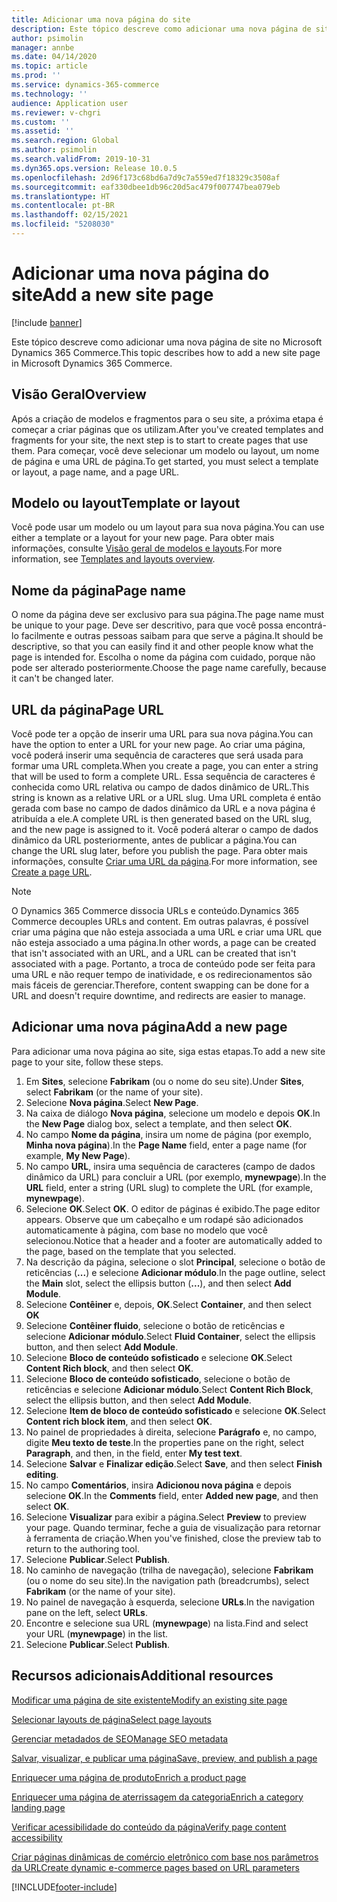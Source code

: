 ```yaml
---
title: Adicionar uma nova página do site
description: Este tópico descreve como adicionar uma nova página de site no Microsoft Dynamics 365 Commerce.
author: psimolin
manager: annbe
ms.date: 04/14/2020
ms.topic: article
ms.prod: ''
ms.service: dynamics-365-commerce
ms.technology: ''
audience: Application user
ms.reviewer: v-chgri
ms.custom: ''
ms.assetid: ''
ms.search.region: Global
ms.author: psimolin
ms.search.validFrom: 2019-10-31
ms.dyn365.ops.version: Release 10.0.5
ms.openlocfilehash: 2d96f173c68bd6a7d9c7a559ed7f18329c3508af
ms.sourcegitcommit: eaf330dbee1db96c20d5ac479f007747bea079eb
ms.translationtype: HT
ms.contentlocale: pt-BR
ms.lasthandoff: 02/15/2021
ms.locfileid: "5208030"
---
```

# <a name="add-a-new-site-page"></a><span data-ttu-id="e3e13-103">Adicionar uma nova página do site</span><span class="sxs-lookup"><span data-stu-id="e3e13-103">Add a new site page</span></span>


[!include [banner](includes/banner.md)]

<span data-ttu-id="e3e13-104">Este tópico descreve como adicionar uma nova página de site no Microsoft Dynamics 365 Commerce.</span><span class="sxs-lookup"><span data-stu-id="e3e13-104">This topic describes how to add a new site page in Microsoft Dynamics 365 Commerce.</span></span>

## <a name="overview"></a><span data-ttu-id="e3e13-105">Visão Geral</span><span class="sxs-lookup"><span data-stu-id="e3e13-105">Overview</span></span>

<span data-ttu-id="e3e13-106">Após a criação de modelos e fragmentos para o seu site, a próxima etapa é começar a criar páginas que os utilizam.</span><span class="sxs-lookup"><span data-stu-id="e3e13-106">After you've created templates and fragments for your site, the next step is to start to create pages that use them.</span></span> <span data-ttu-id="e3e13-107">Para começar, você deve selecionar um modelo ou layout, um nome de página e uma URL de página.</span><span class="sxs-lookup"><span data-stu-id="e3e13-107">To get started, you must select a template or layout, a page name, and a page URL.</span></span>

## <a name="template-or-layout"></a><span data-ttu-id="e3e13-108">Modelo ou layout</span><span class="sxs-lookup"><span data-stu-id="e3e13-108">Template or layout</span></span>

<span data-ttu-id="e3e13-109">Você pode usar um modelo ou um layout para sua nova página.</span><span class="sxs-lookup"><span data-stu-id="e3e13-109">You can use either a template or a layout for your new page.</span></span> <span data-ttu-id="e3e13-110">Para obter mais informações, consulte [Visão geral de modelos e layouts](templates-layouts-overview.md).</span><span class="sxs-lookup"><span data-stu-id="e3e13-110">For more information, see [Templates and layouts overview](templates-layouts-overview.md).</span></span>

## <a name="page-name"></a><span data-ttu-id="e3e13-111">Nome da página</span><span class="sxs-lookup"><span data-stu-id="e3e13-111">Page name</span></span>

<span data-ttu-id="e3e13-112">O nome da página deve ser exclusivo para sua página.</span><span class="sxs-lookup"><span data-stu-id="e3e13-112">The page name must be unique to your page.</span></span> <span data-ttu-id="e3e13-113">Deve ser descritivo, para que você possa encontrá-lo facilmente e outras pessoas saibam para que serve a página.</span><span class="sxs-lookup"><span data-stu-id="e3e13-113">It should be descriptive, so that you can easily find it and other people know what the page is intended for.</span></span> <span data-ttu-id="e3e13-114">Escolha o nome da página com cuidado, porque não pode ser alterado posteriormente.</span><span class="sxs-lookup"><span data-stu-id="e3e13-114">Choose the page name carefully, because it can't be changed later.</span></span>

## <a name="page-url"></a><span data-ttu-id="e3e13-115">URL da página</span><span class="sxs-lookup"><span data-stu-id="e3e13-115">Page URL</span></span>

<span data-ttu-id="e3e13-116">Você pode ter a opção de inserir uma URL para sua nova página.</span><span class="sxs-lookup"><span data-stu-id="e3e13-116">You can have the option to enter a URL for your new page.</span></span> <span data-ttu-id="e3e13-117">Ao criar uma página, você poderá inserir uma sequência de caracteres que será usada para formar uma URL completa.</span><span class="sxs-lookup"><span data-stu-id="e3e13-117">When you create a page, you can enter a string that will be used to form a complete URL.</span></span> <span data-ttu-id="e3e13-118">Essa sequência de caracteres é conhecida como URL relativa ou campo de dados dinâmico de URL.</span><span class="sxs-lookup"><span data-stu-id="e3e13-118">This string is known as a relative URL or a URL slug.</span></span> <span data-ttu-id="e3e13-119">Uma URL completa é então gerada com base no campo de dados dinâmico da URL e a nova página é atribuída a ele.</span><span class="sxs-lookup"><span data-stu-id="e3e13-119">A complete URL is then generated based on the URL slug, and the new page is assigned to it.</span></span> <span data-ttu-id="e3e13-120">Você poderá alterar o campo de dados dinâmico da URL posteriormente, antes de publicar a página.</span><span class="sxs-lookup"><span data-stu-id="e3e13-120">You can change the URL slug later, before you publish the page.</span></span> <span data-ttu-id="e3e13-121">Para obter mais informações, consulte [Criar uma URL da página](create-page-URL.md).</span><span class="sxs-lookup"><span data-stu-id="e3e13-121">For more information, see [Create a page URL](create-page-URL.md).</span></span>

> [!NOTE]
> <span data-ttu-id="e3e13-122">O Dynamics 365 Commerce dissocia URLs e conteúdo.</span><span class="sxs-lookup"><span data-stu-id="e3e13-122">Dynamics 365 Commerce decouples URLs and content.</span></span> <span data-ttu-id="e3e13-123">Em outras palavras, é possível criar uma página que não esteja associada a uma URL e criar uma URL que não esteja associado a uma página.</span><span class="sxs-lookup"><span data-stu-id="e3e13-123">In other words, a page can be created that isn't associated with an URL, and a URL can be created that isn't associated with a page.</span></span> <span data-ttu-id="e3e13-124">Portanto, a troca de conteúdo pode ser feita para uma URL e não requer tempo de inatividade, e os redirecionamentos são mais fáceis de gerenciar.</span><span class="sxs-lookup"><span data-stu-id="e3e13-124">Therefore, content swapping can be done for a URL and doesn't require downtime, and redirects are easier to manage.</span></span>

## <a name="add-a-new-page"></a><span data-ttu-id="e3e13-125">Adicionar uma nova página</span><span class="sxs-lookup"><span data-stu-id="e3e13-125">Add a new page</span></span>

<span data-ttu-id="e3e13-126">Para adicionar uma nova página ao site, siga estas etapas.</span><span class="sxs-lookup"><span data-stu-id="e3e13-126">To add a new site page to your site, follow these steps.</span></span>

1. <span data-ttu-id="e3e13-127">Em **Sites**, selecione **Fabrikam** (ou o nome do seu site).</span><span class="sxs-lookup"><span data-stu-id="e3e13-127">Under **Sites**, select **Fabrikam** (or the name of your site).</span></span>
1. <span data-ttu-id="e3e13-128">Selecione **Nova página**.</span><span class="sxs-lookup"><span data-stu-id="e3e13-128">Select **New Page**.</span></span>
1. <span data-ttu-id="e3e13-129">Na caixa de diálogo **Nova página**, selecione um modelo e depois **OK**.</span><span class="sxs-lookup"><span data-stu-id="e3e13-129">In the **New Page** dialog box, select a template, and then select **OK**.</span></span>
1. <span data-ttu-id="e3e13-130">No campo **Nome da página**, insira um nome de página (por exemplo, **Minha nova página**).</span><span class="sxs-lookup"><span data-stu-id="e3e13-130">In the **Page Name** field, enter a page name (for example, **My New Page**).</span></span>
1. <span data-ttu-id="e3e13-131">No campo **URL**, insira uma sequência de caracteres (campo de dados dinâmico da URL) para concluir a URL (por exemplo, **mynewpage**).</span><span class="sxs-lookup"><span data-stu-id="e3e13-131">In the **URL** field, enter a string (URL slug) to complete the URL (for example, **mynewpage**).</span></span>
1. <span data-ttu-id="e3e13-132">Selecione **OK**.</span><span class="sxs-lookup"><span data-stu-id="e3e13-132">Select **OK**.</span></span> <span data-ttu-id="e3e13-133">O editor de páginas é exibido.</span><span class="sxs-lookup"><span data-stu-id="e3e13-133">The page editor appears.</span></span> <span data-ttu-id="e3e13-134">Observe que um cabeçalho e um rodapé são adicionados automaticamente à página, com base no modelo que você selecionou.</span><span class="sxs-lookup"><span data-stu-id="e3e13-134">Notice that a header and a footer are automatically added to the page, based on the template that you selected.</span></span>
1. <span data-ttu-id="e3e13-135">Na descrição da página, selecione o slot **Principal**, selecione o botão de reticências (**...**) e selecione **Adicionar módulo**.</span><span class="sxs-lookup"><span data-stu-id="e3e13-135">In the page outline, select the **Main** slot, select the ellipsis button (**...**), and then select **Add Module**.</span></span>
1. <span data-ttu-id="e3e13-136">Selecione **Contêiner** e, depois, **OK**.</span><span class="sxs-lookup"><span data-stu-id="e3e13-136">Select **Container**, and then select **OK**</span></span>
1. <span data-ttu-id="e3e13-137">Selecione **Contêiner fluido**, selecione o botão de reticências e selecione **Adicionar módulo**.</span><span class="sxs-lookup"><span data-stu-id="e3e13-137">Select **Fluid Container**, select the ellipsis button, and then select **Add Module**.</span></span>
1. <span data-ttu-id="e3e13-138">Selecione **Bloco de conteúdo sofisticado** e selecione **OK**.</span><span class="sxs-lookup"><span data-stu-id="e3e13-138">Select **Content Rich block**, and then select **OK**.</span></span>
1. <span data-ttu-id="e3e13-139">Selecione **Bloco de conteúdo sofisticado**, selecione o botão de reticências e selecione **Adicionar módulo**.</span><span class="sxs-lookup"><span data-stu-id="e3e13-139">Select **Content Rich Block**, select the ellipsis button, and then select **Add Module**.</span></span>
1. <span data-ttu-id="e3e13-140">Selecione **Item de bloco de conteúdo sofisticado** e selecione **OK**.</span><span class="sxs-lookup"><span data-stu-id="e3e13-140">Select **Content rich block item**, and then select **OK**.</span></span>
1. <span data-ttu-id="e3e13-141">No painel de propriedades à direita, selecione **Parágrafo** e, no campo, digite **Meu texto de teste**.</span><span class="sxs-lookup"><span data-stu-id="e3e13-141">In the properties pane on the right, select **Paragraph**, and then, in the field, enter **My test text**.</span></span>
1. <span data-ttu-id="e3e13-142">Selecione **Salvar** e **Finalizar edição**.</span><span class="sxs-lookup"><span data-stu-id="e3e13-142">Select **Save**, and then select **Finish editing**.</span></span>
1. <span data-ttu-id="e3e13-143">No campo **Comentários**, insira **Adicionou nova página** e depois selecione **OK**.</span><span class="sxs-lookup"><span data-stu-id="e3e13-143">In the **Comments** field, enter **Added new page**, and then select **OK**.</span></span>
1. <span data-ttu-id="e3e13-144">Selecione **Visualizar** para exibir a página.</span><span class="sxs-lookup"><span data-stu-id="e3e13-144">Select **Preview** to preview your page.</span></span> <span data-ttu-id="e3e13-145">Quando terminar, feche a guia de visualização para retornar à ferramenta de criação.</span><span class="sxs-lookup"><span data-stu-id="e3e13-145">When you've finished, close the preview tab to return to the authoring tool.</span></span>
1. <span data-ttu-id="e3e13-146">Selecione **Publicar**.</span><span class="sxs-lookup"><span data-stu-id="e3e13-146">Select **Publish**.</span></span>
1. <span data-ttu-id="e3e13-147">No caminho de navegação (trilha de navegação), selecione **Fabrikam** (ou o nome do seu site).</span><span class="sxs-lookup"><span data-stu-id="e3e13-147">In the navigation path (breadcrumbs), select **Fabrikam** (or the name of your site).</span></span>
1. <span data-ttu-id="e3e13-148">No painel de navegação à esquerda, selecione **URLs**.</span><span class="sxs-lookup"><span data-stu-id="e3e13-148">In the navigation pane on the left, select **URLs**.</span></span>
1. <span data-ttu-id="e3e13-149">Encontre e selecione sua URL (**mynewpage**) na lista.</span><span class="sxs-lookup"><span data-stu-id="e3e13-149">Find and select your URL (**mynewpage**) in the list.</span></span>
1. <span data-ttu-id="e3e13-150">Selecione **Publicar**.</span><span class="sxs-lookup"><span data-stu-id="e3e13-150">Select **Publish**.</span></span>

## <a name="additional-resources"></a><span data-ttu-id="e3e13-151">Recursos adicionais</span><span class="sxs-lookup"><span data-stu-id="e3e13-151">Additional resources</span></span>

[<span data-ttu-id="e3e13-152">Modificar uma página de site existente</span><span class="sxs-lookup"><span data-stu-id="e3e13-152">Modify an existing site page</span></span>](modify-existing-page.md)

[<span data-ttu-id="e3e13-153">Selecionar layouts de página</span><span class="sxs-lookup"><span data-stu-id="e3e13-153">Select page layouts</span></span>](select-page-layouts.md)

[<span data-ttu-id="e3e13-154">Gerenciar metadados de SEO</span><span class="sxs-lookup"><span data-stu-id="e3e13-154">Manage SEO metadata</span></span>](manage-seo-metadata.md)

[<span data-ttu-id="e3e13-155">Salvar, visualizar, e publicar uma página</span><span class="sxs-lookup"><span data-stu-id="e3e13-155">Save, preview, and publish a page</span></span>](save-preview-publish-page.md)

[<span data-ttu-id="e3e13-156">Enriquecer uma página de produto</span><span class="sxs-lookup"><span data-stu-id="e3e13-156">Enrich a product page</span></span>](enrich-product-page.md)

[<span data-ttu-id="e3e13-157">Enriquecer uma página de aterrissagem da categoria</span><span class="sxs-lookup"><span data-stu-id="e3e13-157">Enrich a category landing page</span></span>](enrich-category-page.md)

[<span data-ttu-id="e3e13-158">Verificar acessibilidade do conteúdo da página</span><span class="sxs-lookup"><span data-stu-id="e3e13-158">Verify page content accessibility</span></span>](verify-accessibility.md)

[<span data-ttu-id="e3e13-159">Criar páginas dinâmicas de comércio eletrônico com base nos parâmetros da URL</span><span class="sxs-lookup"><span data-stu-id="e3e13-159">Create dynamic e-commerce pages based on URL parameters</span></span>](create-dynamic-pages.md)


[!INCLUDE[footer-include](../includes/footer-banner.md)]